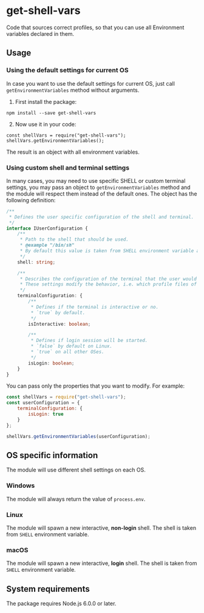 # get-shell-vars
Code that sources correct profiles, so that you can use all Environment variables declared in them.

## Usage
### Using the default settings for current OS
In case you want to use the default settings for current OS, just call `getEnvironmentVariables` method without arguments.

1. First install the package:
```
npm install --save get-shell-vars
```

2. Now use it in your code:
```
const shellVars = require("get-shell-vars");
shellVars.getEnvironmentVariables();
```

The result is an object with all environment variables.

### Using custom shell and terminal settings
In many cases, you may need to use specific SHELL or custom terminal settings, you may pass an object to `getEnvironmentVariables` method and the module will respect them instead of the default ones.
The object has the following definition:
```TypeScript
/**
 * Defines the user specific configuration of the shell and terminal.
 */
interface IUserConfiguration {
    /**
     * Path to the shell that should be used.
     * @example "/bin/sh"
     * By default this value is taken from SHELL environment variable and in case it is not set, "/bin/bash" is used.
     */
    shell: string;

    /**
     * Describes the configuration of the terminal that the user would like to have.
     * These settings modify the behavior, i.e. which profile files of the respective shell will be loaded.
     */
    terminalConfiguration: {
        /**
         * Defines if the terminal is interactive or no.
         * `true` by default.
         */
        isInteractive: boolean;

        /**
         * Defines if login session will be started.
         * `false` by default on Linux.
         * `true` on all other OSes.
         */
        isLogin: boolean;
    }
}
```

You can pass only the properties that you want to modify. For example:
```JavaScript
const shellVars = require("get-shell-vars");
const userConfiguration = {
    terminalConfiguration: {
        isLogin: true
    }
};

shellVars.getEnvironmentVariables(userConfiguration);
```

## OS specific information
The module will use different shell settings on each OS.

### Windows
The module will always return the value of `process.env`.

### Linux
The module will spawn a new interactive, **non-login** shell. The shell is taken from `SHELL` environment variable.

### macOS
The module will spawn a new interactive, **login** shell. The shell is taken from `SHELL` environment variable.


## System requirements

The package requires Node.js 6.0.0 or later.

